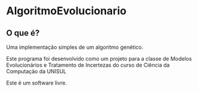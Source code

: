 # AlgoritmoEvolucionario

## O que é?
Uma implementação simples de um algoritmo genético.

Este programa foi desenvolvido como um projeto para a classe de Modelos Evolucionários e Tratamento de Incertezas do curso de Ciência da Computação da UNISUL

Este é um software livre.